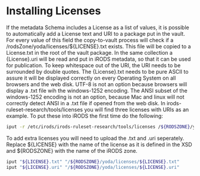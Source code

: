 # Installing Licenses
If the metadata Schema includes a License as a list of values, it is possible to automatically add a License text and URI
to a package put in the vault. For every value of this field the copy-to-vault process will check if a
/rodsZone/yoda/licenses/${LICENSE}.txt exists. This file will be copied to a License.txt in the root of the vault
package. In the same collection a {License}.uri will be read and put in iRODS metadata, so that it can be used for
publication. To keep whitespace out of the URI, the URI needs to be surrounded by double quotes. The {License}.txt
needs to be pure ASCII to assure it will be displayed correctly on every Operating System on all browsers and the web
disk. UTF-8 is not an option because browsers will display a .txt file wih the windows-1252 encoding. The ANSI subset of
the windows-1252 encoding is not an option, because Mac and linux will not correctly detect ANSI in a .txt file if opened
from the web disk. In irods-ruleset-research/tools/licenses you will find three licenses with URIs as an example. To put
these into iRODS the first time do the following:

```bash
iput -r /etc/irods/irods-ruleset-research/tools/licenses /${RODSZONE}/yoda
```

To add extra licenses you will need to upload the .txt and .uri seperately. Replace ${LICENSE} with the name of the license
as it is defined in the XSD and ${RODSZONE} with the name of the iRODS zone.

```bash
iput "${LICENSE}.txt" "/${RODSZONE}/yoda/licenses/${LICENSE}.txt"
iput "${LICENSE}.uri" "/${RODSZONE}/yoda/licenses/${LICENSE}.uri"
```

